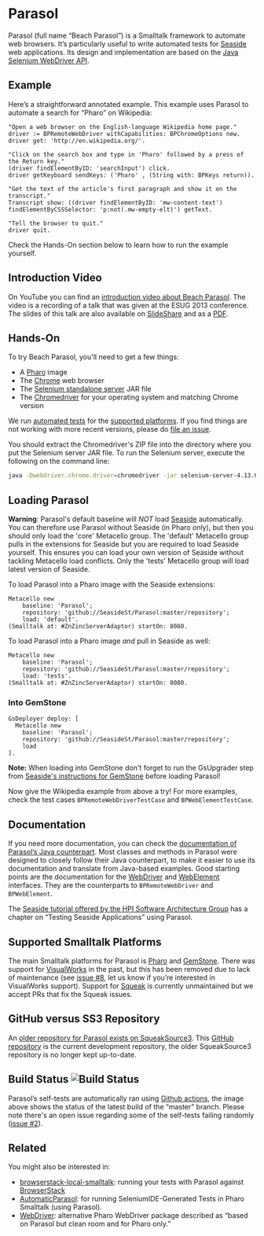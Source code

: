 # Parasol

Parasol (full name “Beach Parasol”) is a Smalltalk framework to automate web browsers. It’s particularly useful to write automated tests for [Seaside](https://github.com/SeasideSt/Seaside) web applications. Its design and implementation are based on the [Java Selenium WebDriver API](http://www.seleniumhq.org/projects/webdriver/). 

## Example

Here’s a straightforward annotated example. This example uses Parasol to automate a search for “Pharo” on Wikipedia:

```Smalltalk
"Open a web browser on the English-language Wikipedia home page."
driver := BPRemoteWebDriver withCapabilities: BPChromeOptions new.
driver get: 'http://en.wikipedia.org/'.

"Click on the search box and type in 'Pharo' followed by a press of the Return key."
(driver findElementByID: 'searchInput') click.
driver getKeyboard sendKeys: ('Pharo' , (String with: BPKeys return)).

"Get the text of the article's first paragraph and show it on the transcript."
Transcript show: ((driver findElementByID: 'mw-content-text') findElementByCSSSelector: 'p:not(.mw-empty-elt)') getText.

"Tell the browser to quit."
driver quit.
```

Check the Hands-On section below to learn how to run the example yourself.


## Introduction Video

On YouTube you can find an [introduction video about Beach Parasol](https://www.youtube.com/watch?v=CoJ-Wnno6TY). The video is a recording of a talk that was given at the ESUG 2013 conference. The slides of this talk are also available on [SlideShare](https://www.slideshare.net/esug/4-beach-parasol-presentation) and as a [PDF](http://esug.org/data/ESUG2013/1-Mon/04-Beach%20Parasol%20Presentation.pdf).


## Hands-On

To try Beach Parasol, you'll need to get a few things:

- A [Pharo](http://pharo.org) image
- The [Chrome](https://www.google.com/chrome/) web browser
- The [Selenium standalone server](http://docs.seleniumhq.org/download/) JAR file
- The [Chromedriver](https://chromedriver.chromium.org/) for your operating system and matching Chrome version

We run [automated tests](https://github.com/SeasideSt/Parasol/actions) for the [supported platforms](https://github.com/SeasideSt/Parasol#supported-smalltalk-platforms). If you find things are not working with more recent versions, please do [file an issue](https://github.com/SeasideSt/Parasol/issues).

You should extract the Chromedriver's ZIP file into the directory where you put the Selenium server JAR file. To run the Selenium server, execute the following on the command line:

```bash
java -Dwebdriver.chrome.driver=chromedriver -jar selenium-server-4.13.0.jar standalone
```
## Loading Parasol

**Warning**: Parasol's default baseline will *NOT* load [Seaside](https://github.com/SeasideSt/Seaside) automatically. You can therefore use Parasol without Seaside (in Pharo only), but then you should only load the 'core' Metacello group. The 'default' Metacello group pulls in the extensions for Seaside but you are required to load Seaside yourself. This ensures you can load your own version of Seaside without tackling Metacello load conflicts. Only the 'tests' Metacello group will load latest version of Seaside. 

To load Parasol into a Pharo image with the Seaside extensions:

```Smalltalk
Metacello new
    baseline: 'Parasol';
    repository: 'github://SeasideSt/Parasol:master/repository';
    load: 'default'.
(Smalltalk at: #ZnZincServerAdaptor) startOn: 8080.
```

To load Parasol into a Pharo image _and_ pull in Seaside as well:

```Smalltalk
Metacello new
    baseline: 'Parasol';
    repository: 'github://SeasideSt/Parasol:master/repository';
    load: 'tests'.
(Smalltalk at: #ZnZincServerAdaptor) startOn: 8080.
```
### Into GemStone

```Smalltalk
GsDeployer deploy: [
  Metacello new
    baseline: 'Parasol';
    repository: 'github://SeasideSt/Parasol:master/repository';
    load
].
```

**Note:** When loading into GemStone don't forget to run the GsUpgrader step from [Seaside's instructions for GemStone](https://github.com/SeasideSt/Seaside?tab=readme-ov-file#instructions-for-gemstone ) before loading Parasol!


Now give the Wikipedia example from above a try! For more examples, check the test cases `BPRemoteWebDriverTestCase` and `BPWebElementTestCase`.


## Documentation

If you need more documentation, you can check the [documentation of Parasol’s Java counterpart](http://seleniumhq.github.io/selenium/docs/api/java/). Most classes and methods in Parasol were designed to closely follow their Java counterpart, to make it easier to use its documentation and translate from Java-based examples. Good starting points are the documentation for the [WebDriver](http://seleniumhq.github.io/selenium/docs/api/java/org/openqa/selenium/WebDriver.html) and [WebElement](http://seleniumhq.github.io/selenium/docs/api/java/org/openqa/selenium/WebElement.html) interfaces. They are the counterparts to `BPRemoteWebDriver` and `BPWebElement`.

The [Seaside tutorial offered by the HPI Software Architecture Group](http://www.hpi.uni-potsdam.de/hirschfeld/seaside/tutorial) has a chapter on “Testing Seaside Applications” using Parasol.

## Supported Smalltalk Platforms

The main Smalltalk platforms for Parasol is [Pharo](http://pharo.org) and [GemStone](https://gemtalksystems.com/products/). There was support for [VisualWorks](http://www.cincomsmalltalk.com/main/products/visualworks/) in the past, but this has been removed due to lack of maintenance (see [issue #8](https://github.com/SeasideSt/Parasol/issues/8), let us know if you’re interested in VisualWorks support). Support for [Squeak](http://squeak.org) is currently unmaintained but we accept PRs that fix the Squeak issues.


## GitHub versus SS3 Repository

An [older repository for Parasol exists on SqueakSource3](http://ss3.gemstone.com/ss/Parasol.html). This [GitHub repository](https://github.com/SeasideSt/Parasol) is the current development repository, the older SqueakSource3 repository is no longer kept up-to-date.


## Build Status ![Build Status](https://github.com/SeasideSt/Parasol/actions/workflows/ci.yml/badge.svg?branch=master)

Parasol’s self-tests are automatically ran using [Github actions](https://github.com/SeasideSt/Parasol/actions/workflows/ci.yml), the image above shows the status of the latest build of the “master” branch. Please note there's an open issue regarding some of the self-tests failing randomly ([issue #2](https://github.com/SeasideSt/Parasol/issues/2)).

## Related

You might also be interested in:

- [browserstack-local-smalltalk](https://github.com/mattonem/browserstack-local-smalltalk): running your tests with Parasol against [BrowserStack](https://www.browserstack.com/)
- [AutomaticParasol](https://github.com/nymch/AutomaticParasol): for running SeleniumIDE-Generated Tests in Pharo Smalltalk (using Parasol).
- [WebDriver](http://smalltalkhub.com/#!/~TorstenBergmann/WebDriver): alternative Pharo WebDriver package described as “based on Parasol but clean room and for Pharo only.”
